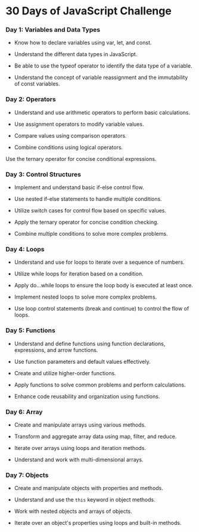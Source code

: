# 30 Days of JavaScript Challenge
 
### Day 1: Variables and Data Types
- Know how to declare variables using var, let, and const. 

- Understand the different data types in JavaScript.

- Be able to use the typeof operator to identify the data type of a variable.

- Understand the concept of variable reassignment and the immutability of const variables.

### Day 2: Operators
- Understand and use arithmetic operators to perform basic calculations.

-  Use assignment operators to modify variable values.

- Compare values using comparison operators.

- Combine conditions using logical operators.

Use the ternary operator for concise conditional expressions.

### Day 3: Control Structures

- Implement and understand basic if-else control flow.

- Use nested if-else statements to handle multiple conditions.

- Utilize switch cases for control flow based on specific values.

- Apply the ternary operator for concise condition checking.

- Combine multiple conditions to solve more complex problems.

### Day 4: Loops

- Understand and use for loops to iterate over a sequence of numbers.

- Utilize while loops for iteration based on a condition.

- Apply do...while loops to ensure the loop body is executed at least once.

- Implement nested loops to solve more complex problems.

- Use loop control statements (break and continue) to control the flow of loops.

### Day 5: Functions

- Understand and define functions using function declarations, expressions, and arrow functions.

- Use function parameters and default values effectively.

- Create and utilize higher-order functions.

- Apply functions to solve common problems and perform calculations.

- Enhance code reusability and organization using functions.


### Day 6: Array

- Create and manipulate arrays using various methods.

- Transform and aggregate array data using map, filter, and reduce.

- Iterate over arrays using loops and iteration methods.

- Understand and work with multi-dimensional arrays.


### Day 7: Objects

- Create and manipulate objects with properties and methods. 

- Understand and use the ```this``` keyword in object methods.

- Work with nested objects and arrays of objects.

- Iterate over an object's properties using loops and built-in methods.